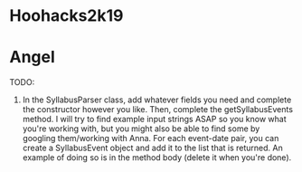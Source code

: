# Hoohacks2k19

# Angel

TODO:

1. In the SyllabusParser class, add whatever fields you need and complete the constructor however you like. Then, complete the getSyllabusEvents method. I will try to find example input strings ASAP so you know what you're working with, but you might also be able to find some by googling them/working with Anna. For each event-date pair, you can create a SyllabusEvent object and add it to the list that is returned. An example of doing so is in the method body (delete it when you're done).
